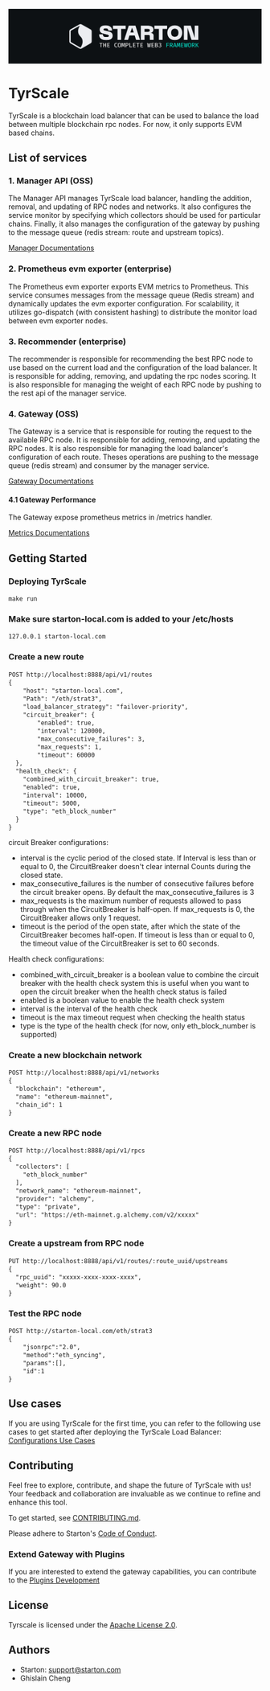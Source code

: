 ![Starton Banner](https://github.com/starton-io/.github/blob/master/github-banner.jpg?raw=true)


# TyrScale

TyrScale is a blockchain load balancer that can be used to balance the load between multiple blockchain rpc nodes. For now, it only supports EVM based chains. 


## List of services

### 1. Manager API (OSS)

The Manager API manages TyrScale load balancer, handling the addition, removal, and updating of RPC nodes and networks. It also configures the service monitor by specifying which collectors should be used for particular chains. Finally, it also manages the configuration of the gateway by pushing to the message queue (redis stream: route and upstream topics).

[Manager Documentations](./docs/architectures/manager.md)


### 2. Prometheus evm exporter (enterprise)

The Prometheus evm exporter exports EVM metrics to Prometheus. This service consumes messages from the message queue (Redis stream) and dynamically updates the evm exporter configuration. For scalability, it utilizes go-dispatch (with consistent hashing) to distribute the monitor load between evm exporter nodes.

### 3. Recommender (enterprise)

The recommender is responsible for recommending the best RPC node to use based on the current load and the configuration of the load balancer. It is responsible for adding, removing, and updating the rpc nodes scoring. It is also responsible for managing the weight of each RPC node by pushing to the rest api of the manager service.

### 4. Gateway (OSS)

The Gateway is a service that is responsible for routing the request to the available RPC node. It is responsible for adding, removing, and updating the RPC nodes. It is also responsible for managing the load balancer's configuration of each route. Theses operations are pushing to the message queue (redis stream) and consumer by the manager service.

[Gateway Documentations](./docs/architectures/gateway.md)

#### 4.1 Gateway Performance 

The Gateway expose prometheus metrics in /metrics handler.

[Metrics Documentations](./docs/monitoring/monitoring.md)

## Getting Started

### Deploying TyrScale
```
make run
```

### Make sure starton-local.com is added to your /etc/hosts
```
127.0.0.1 starton-local.com
```

### Create a new route

```
POST http://localhost:8888/api/v1/routes
{
    "host": "starton-local.com",
    "Path": "/eth/strat3",
    "load_balancer_strategy": "failover-priority",
    "circuit_breaker": {
        "enabled": true,
        "interval": 120000,
        "max_consecutive_failures": 3,
        "max_requests": 1,
        "timeout": 60000
  },
  "health_check": {
    "combined_with_circuit_breaker": true,
    "enabled": true,
    "interval": 10000,
    "timeout": 5000,
    "type": "eth_block_number"
  }
}
```

circuit Breaker configurations:
- interval is the cyclic period of the closed state.  If Interval is less than or equal to 0, the CircuitBreaker doesn't clear internal Counts during the closed state.
- max_consecutive_failures is the number of consecutive failures before the circuit breaker opens. By default the max_consecutive_failures is 3
- max_requests is the maximum number of requests allowed to pass through when the CircuitBreaker is half-open. If max_requests is 0, the CircuitBreaker allows only 1 request.
- timeout is the period of the open state, after which the state of the CircuitBreaker becomes half-open. If timeout is less than or equal to 0, the timeout value of the CircuitBreaker is set to 60 seconds.

Health check configurations:
- combined_with_circuit_breaker is a boolean value to combine the circuit breaker with the health check system this is useful when you want to open the circuit breaker when the health check status is failed
- enabled is a boolean value to enable the health check system
- interval is the interval of the health check
- timeout is the max timeout request when checking the health status
- type is the type of the health check (for now, only eth_block_number is supported)

### Create a new blockchain network
```
POST http://localhost:8888/api/v1/networks
{
  "blockchain": "ethereum",
  "name": "ethereum-mainnet",
  "chain_id": 1
}
```

### Create a new RPC node
```
POST http://localhost:8888/api/v1/rpcs
{
  "collectors": [
    "eth_block_number"
  ],
  "network_name": "ethereum-mainnet",
  "provider": "alchemy",
  "type": "private",
  "url": "https://eth-mainnet.g.alchemy.com/v2/xxxxx"
}
```

### Create a upstream from RPC node
```
PUT http://localhost:8888/api/v1/routes/:route_uuid/upstreams
{
  "rpc_uuid": "xxxxx-xxxx-xxxx-xxxx",
  "weight": 90.0
}
```

### Test the RPC node
```
POST http://starton-local.com/eth/strat3
{
	"jsonrpc":"2.0",
	"method":"eth_syncing",
	"params":[],
	"id":1
}
```

## Use cases

If you are using TyrScale for the first time, you can refer to the following use cases to get started after deploying the TyrScale Load Balancer:
[Configurations Use Cases](./docs/configurations/use-cases.md)


## Contributing

Feel free to explore, contribute, and shape the future of TyrScale with us! Your feedback and collaboration are invaluable as we continue to refine and enhance this tool.

To get started, see [CONTRIBUTING.md](./CONTRIBUTING.md).

Please adhere to Starton's [Code of Conduct](./CODE_OF_CONDUCT.md).

### Extend Gateway with Plugins

If you are interested to extend the gateway capabilities, you can contribute to the  [Plugins Development](./docs/development/plugins.md)


## License

Tyrscale is licensed under the [Apache License 2.0](./LICENSE.md).


## Authors

- Starton: [support@starton.com](mailto:support@starton.com)
- Ghislain Cheng
